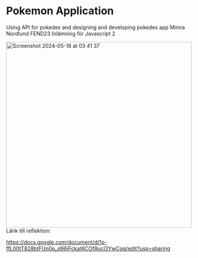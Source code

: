 # Pokemon Application 

Using API for pokedex and designing and developing pokedex app
Minna Nordlund FEND23
Inlämning för Javascript 2

<img width="502" alt="Screenshot 2024-05-16 at 03 41 37" src="https://github.com/user-attachments/assets/6c93e63e-991a-425a-a93f-6b9f575e0703">
Länk till reflektion:

https://docs.google.com/document/d/1o-ffL00tT828btFUn0p_q96jFckat6COf8ucI3YwCgg/edit?usp=sharing 

